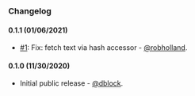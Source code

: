 ### Changelog

#### 0.1.1 (01/06/2021)

* [#1](https://github.com/slack-ruby/slack-ruby-bot-server-events-app-mentions/pull/1): Fix: fetch text via hash accessor - [@robholland](https://github.com/robholland).

#### 0.1.0 (11/30/2020)

* Initial public release - [@dblock](https://github.com/dblock).
